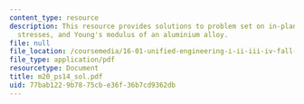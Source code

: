 ```yaml
---
content_type: resource
description: This resource provides solutions to problem set on in-plane principal
  stresses, and Young's modulus of an aluminium alloy.
file: null
file_location: /coursemedia/16-01-unified-engineering-i-ii-iii-iv-fall-2005-spring-2006/77bab1229b7875cbe36f36b7cd9362db_m20_ps14_sol.pdf
file_type: application/pdf
resourcetype: Document
title: m20_ps14_sol.pdf
uid: 77bab122-9b78-75cb-e36f-36b7cd9362db
---
```

